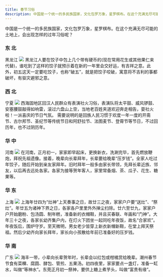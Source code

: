```yaml
---
title: 春节习俗
description: 中国是一个统一的多民族国家，文化包罗万象，星罗棋布。在这个充满无尽可能的土地上，会出现怎样的过年习俗呢？
---
```

中国是一个统一的多民族国家，文化包罗万象，星罗棋布。在这个充满无尽可能的土地上，会出现怎样的过年习俗呢？

### 东 北
黑龙江
![](https://assets.lja.org.cn/img/f623feacb46fd645673a0e227438959b.png)
黑龙江人要在饺子中包上几个带有硬币的(现在常用花生或其他果仁来代替)，谁吃到了这样的饺子就预示着在新的一年里会交好运，有吉祥之意。此外，初五这天一定要吃饺子，也称“破五”，就是把饺子咬破，寓意将不吉利的事都破坏，有驱灾避邪之意。

### 西 北
宁夏
![](https://assets.lja.org.cn/img/5cc25c2571f03a0e971722d750525e80.png)
西海固地区回汉人民群众有表演社火习俗，表演队将太平鼓、威风锣鼓、安塞腰鼓敲得如响雷，滚过六盘山上空，当地老百姓夹道欢迎奔走相告，耍社火啦！一派喜庆的节日气氛。
需要说明的是回族人民习惯于欢度一年一度的开斋节、古尔邦节、圣纪节等传统节日和阿舒拉节、法图麦节、登霄节等节日，不过回历年，也不过阴历年。

### 华 中
河南
![](https://assets.lja.org.cn/img/fa898d2ce0366f8b2cab2468c0bb4631.png)
在河南，正月初一，家家即早起床，更换新衣，洗涮完毕，首先燃放鞭炮，拜祝先祖遗像。接着，晚辈向长辈拜年，长辈要给晚辈“压岁钱”。全家人吃过年饺子，随后开始到亲友家拜年。旧时拜年一般多由家长带领，先拜长辈近族、邻友，以后再去远处各家。各家为接等贺年客人，家里常备烟、茶、瓜子、花生、糖果等。

### 华 东
上海
![](https://assets.lja.org.cn/img/ed2017113d176141c587f92b8c5fcba0.png)
上海年廿四为“灶神”上天奏事之日，故廿三之夜，家家户户要“送灶”、“祭灶”。年廿五为诸神下界之日，各家各户里里外外掸尘扫除。廿六至廿九，家家户户开始磨粉、包汤圆、制年糕，准备新的衣帽鞋，并且买春联、年画和“门神”。大年三十之夜，各家长幼齐集户内，在灯火下团坐一起同吃年夜饭，故名“合家欢”。年夜饭后，围炉守岁。至天微明，男女老少皆穿上新衣新帽新鞋，在堂上拜天祭祖。然后少幼齐向家长拜年，家长向小孩散给年前已准备好的压岁钱。

### 华 南
广东
![](https://assets.lja.org.cn/img/0b3a8bb89acebb8f6456a9f3751ecb3b.png)
海丰一带，小辈向长辈贺年时，长辈会以红包或柑橘赏给晚辈。潮州春节节食有菜粿、腐圆、酵包、管煎、五果汤。初四夜里，家家要点一盏灯，准备一缸水，叫做“等神水”。东莞正月初一祭神，要供上糖上煮芋头，叫做“富贵有缘”。